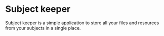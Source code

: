 # Subject keeper

Subject keeper is a simple application to store all your files and resources from your subjects in a single place.
